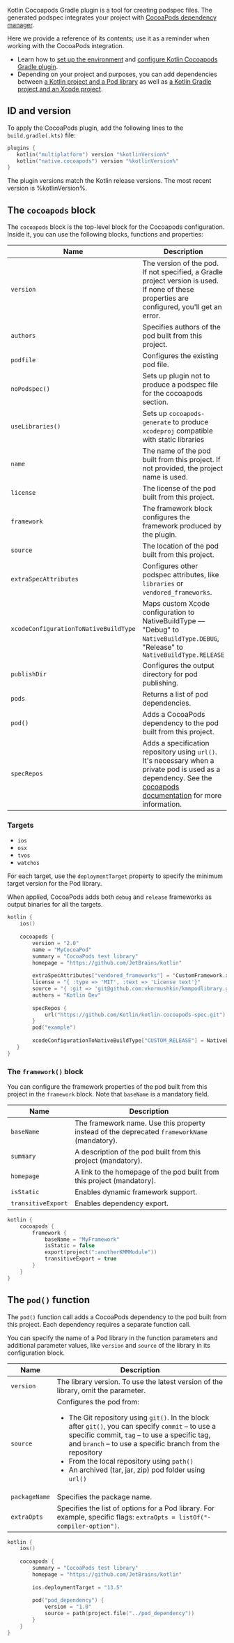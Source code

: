 [//]: # (title: Cocoapods Gradle plugin DSL reference)

Kotlin Cocoapods Gradle plugin is a tool for creating podspec files. The generated podspec integrates your project with
[CocoaPods dependency manager](https://cocoapods.org/).

Here we provide a reference of its contents; use it as a reminder when working with the CocoaPods integration.

* Learn how to [set up the environment](native-cocoapods.md#set-up-the-environment-to-work-with-cocoapods) and
[configure Kotlin Cocoapods Gradle plugin](native-cocoapods.md#add-and-configure-kotlin-cocoapods-gradle-plugin).
* Depending on your project and purposes, you can add dependencies between [a Kotlin project and a Pod library](native-cocoapods-libraries.md)
as well as [a Kotlin Gradle project and an Xcode project](native-cocoapods-xcode.md).


## ID and version

To apply the CocoaPods plugin, add the following lines to the `build.gradle(.kts)` file:

```kotlin
plugins {
   kotlin("multiplatform") version "%kotlinVersion%"
   kotlin("native.cocoapods") version "%kotlinVersion%"
}
```

The plugin versions match the Kotlin release versions. The most recent version is %kotlinVersion%.

## The `cocoapods` block

The `cocoapods` block is the top-level block for the Cocoapods configuration. Inside it, you can use the following blocks,
functions and properties:

| **Name**                              | **Description**                                                                                                                                                                                                               | 
|---------------------------------------|-------------------------------------------------------------------------------------------------------------------------------------------------------------------------------------------------------------------------------|
| `version`                             | The version of the pod. If not specified, a Gradle project version is used. If none of these properties are configured, you'll get an error.                                                                                  |
| `authors`                             | Specifies authors of the pod built from this project.                                                                                                                                                                         |
| `podfile`                             | Configures the existing pod file.                                                                                                                                                                                             |
| `noPodspec()`                         | Sets up plugin not to produce a podspec file for the cocoapods section.                                                                                                                                                       |
| `useLibraries()`                      | Sets up `cocoapods-generate` to produce `xcodeproj` compatible with static libraries                                                                                                                                          |
| `name`                                | The name of the pod built from this project. If not provided, the project name is used.                                                                                                                                       |
| `license`                             | The license of the pod built from this project.                                                                                                                                                                               |
| `framework`                           | The framework block configures the framework produced by the plugin.                                                                                                                                                          |
| `source`                              | The location of the pod built from this project.                                                                                                                                                                              |
| `extraSpecAttributes`                 | Configures other podspec attributes, like `libraries` or `vendored_frameworks`.                                                                                                                                               |
| `xcodeConfigurationToNativeBuildType` | Maps custom Xcode configuration to NativeBuildType — "Debug" to `NativeBuildType.DEBUG`, "Release" to `NativeBuildType.RELEASE`                                                                                               |
| `publishDir`                          | Configures the output directory for pod publishing.                                                                                                                                                                           |
| `pods`                                | Returns a list of pod dependencies.                                                                                                                                                                                           |
| `pod()`                               | Adds a CocoaPods dependency to the pod built from this project.                                                                                                                                                               |
| `specRepos`                           | Adds a specification repository using `url()`. It's necessary when a private pod is used as a dependency. See the [cocoapods documentation](https://guides.cocoapods.org/making/private-cocoapods.html) for more information. |

### Targets

* `ios`
* `osx`
* `tvos`
* `watchos`

For each target, use the `deploymentTarget` property to specify the minimum target version for the Pod library.

When applied, CocoaPods adds both `debug` and `release` frameworks as output binaries for all the targets.

```kotlin
kotlin {
    ios()
   
    cocoapods {
        version = "2.0"
        name = "MyCocoaPod"
        summary = "CocoaPods test library"
        homepage = "https://github.com/JetBrains/kotlin"
        
        extraSpecAttributes["vendored_frameworks"] = 'CustomFramework.xcframework'
        license = "{ :type => 'MIT', :text => 'License text'}"
        source = "{ :git => 'git@github.com:vkormushkin/kmmpodlibrary.git', :tag => '$version' }"
        authors = "Kotlin Dev"
        
        specRepos {
            url("https://github.com/Kotlin/kotlin-cocoapods-spec.git")
        }
        pod("example")
        
        xcodeConfigurationToNativeBuildType["CUSTOM_RELEASE"] = NativeBuildType.RELEASE
   }
}
```

### The `framework()` block

You can configure the framework properties of the pod built from this project in the `framework` block. Note that
`baseName` is a mandatory field.

| **Name**           | **Description**                                                                              | 
|--------------------|----------------------------------------------------------------------------------------------|
| `baseName`         | The framework name. Use this property instead of the deprecated `frameworkName` (mandatory). |
| `summary`          | A description of the pod built from this project (mandatory).                                |
| `homepage`         | A link to the homepage of the pod built from this project (mandatory).                       |
| `isStatic`         | Enables dynamic framework support.                                                           |
| `transitiveExport` | Enables dependency export.                                                                   |                                                      

```kotlin
kotlin {
    cocoapods {
        framework {
            baseName = "MyFramework"
            isStatic = false
            export(project(":anotherKMMModule"))
            transitiveExport = true
        }
    }
}
```

## The `pod()` function

The `pod()` function call adds a CocoaPods dependency to the pod built from this project. Each dependency requires
a separate function call.

You can specify the name of a Pod library in the function parameters and additional parameter values, like `version` and
`source` of the library in its configuration block.

| **Name**      | **Description**                                                                                                                                                                                                                                                                                                                                                                     | 
|---------------|-------------------------------------------------------------------------------------------------------------------------------------------------------------------------------------------------------------------------------------------------------------------------------------------------------------------------------------------------------------------------------------|
| `version`     | The library version. To use the latest version of the library, omit the parameter.                                                                                                                                                                                                                                                                                                  |
| `source`      | Configures the pod from: <list><ul><li>The Git repository using `git()`. In the block after `git()`, you can specify `commit` – to use a specific commit, `tag` – to use a specific tag, and `branch` – to use a specific branch from the repository</li><li>From the local repository using `path()`</li><li>An archived (tar, jar, zip) pod folder using `url()`</li></ul></list> |
| `packageName` | Specifies the package name.                                                                                                                                                                                                                                                                                                                                                         |
| `extraOpts`   | Specifies the list of options for a Pod library. For example, specific flags: `extraOpts = listOf("-compiler-option")`.                                                                                                                                                                                                                                                             |

```kotlin
kotlin {
    ios()
   
    cocoapods {
        summary = "CocoaPods test library"
        homepage = "https://github.com/JetBrains/kotlin"
      
        ios.deploymentTarget = "13.5"
      
        pod("pod_dependency") {
            version = "1.0"
            source = path(project.file("../pod_dependency"))
        }
    }
}
```